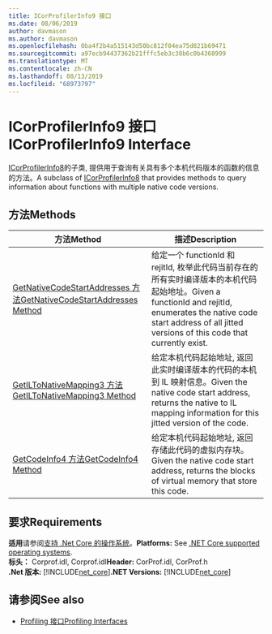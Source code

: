 ```yaml
---
title: ICorProfilerInfo9 接口
ms.date: 08/06/2019
author: davmason
ms.author: davmason
ms.openlocfilehash: 0ba4f2b4a515143d50bc812f04ea75d821b69471
ms.sourcegitcommit: a97ecb94437362b21fffc5eb3c38b6c0b4368999
ms.translationtype: MT
ms.contentlocale: zh-CN
ms.lasthandoff: 08/13/2019
ms.locfileid: "68973797"
---
```

# <a name="icorprofilerinfo9-interface"></a><span data-ttu-id="118b3-102">ICorProfilerInfo9 接口</span><span class="sxs-lookup"><span data-stu-id="118b3-102">ICorProfilerInfo9 Interface</span></span>

<span data-ttu-id="118b3-103">[ICorProfilerInfo8](../../../../docs/framework/unmanaged-api/profiling/icorprofilerinfo8-interface.md)的子类, 提供用于查询有关具有多个本机代码版本的函数的信息的方法。</span><span class="sxs-lookup"><span data-stu-id="118b3-103">A subclass of [ICorProfilerInfo8](../../../../docs/framework/unmanaged-api/profiling/icorprofilerinfo8-interface.md) that provides methods to query information about functions with multiple native code versions.</span></span>  

## <a name="methods"></a><span data-ttu-id="118b3-104">方法</span><span class="sxs-lookup"><span data-stu-id="118b3-104">Methods</span></span>  

| <span data-ttu-id="118b3-105">方法</span><span class="sxs-lookup"><span data-stu-id="118b3-105">Method</span></span>|<span data-ttu-id="118b3-106">描述</span><span class="sxs-lookup"><span data-stu-id="118b3-106">Description</span></span>|  
| ------------|-----------------|  
|[<span data-ttu-id="118b3-107">GetNativeCodeStartAddresses 方法</span><span class="sxs-lookup"><span data-stu-id="118b3-107">GetNativeCodeStartAddresses Method</span></span>](../../../../docs/framework/unmanaged-api/profiling/icorprofilerinfo9-getnativecodestartaddresses-method.md)| <span data-ttu-id="118b3-108">给定一个 functionId 和 rejitId, 枚举此代码当前存在的所有实时编译版本的本机代码起始地址。</span><span class="sxs-lookup"><span data-stu-id="118b3-108">Given a functionId and rejitId, enumerates the native code start address of all jitted versions of this code that currently exist.</span></span> |
|[<span data-ttu-id="118b3-109">GetILToNativeMapping3 方法</span><span class="sxs-lookup"><span data-stu-id="118b3-109">GetILToNativeMapping3 Method</span></span>](../../../../docs/framework/unmanaged-api/profiling/icorprofilerinfo9-getiltonativemapping3-method.md)| <span data-ttu-id="118b3-110">给定本机代码起始地址, 返回此实时编译版本的代码的本机到 IL 映射信息。</span><span class="sxs-lookup"><span data-stu-id="118b3-110">Given the native code start address, returns the native to IL mapping information for this jitted version of the code.</span></span> |
|[<span data-ttu-id="118b3-111">GetCodeInfo4 方法</span><span class="sxs-lookup"><span data-stu-id="118b3-111">GetCodeInfo4 Method</span></span>](icorprofilerinfo9-getcodeinfo4-method.md)| <span data-ttu-id="118b3-112">给定本机代码起始地址, 返回存储此代码的虚拟内存块。</span><span class="sxs-lookup"><span data-stu-id="118b3-112">Given the native code start address, returns the blocks of virtual memory that store this code.</span></span> |

## <a name="requirements"></a><span data-ttu-id="118b3-113">要求</span><span class="sxs-lookup"><span data-stu-id="118b3-113">Requirements</span></span>  
<span data-ttu-id="118b3-114">**适用**请参阅[支持 .Net Core 的操作系统](../../../core/windows-prerequisites.md#net-core-supported-operating-systems)。</span><span class="sxs-lookup"><span data-stu-id="118b3-114">**Platforms:** See [.NET Core supported operating systems](../../../core/windows-prerequisites.md#net-core-supported-operating-systems).</span></span>  
<span data-ttu-id="118b3-115">**标头：** Corprof.idl, Corprof.idl</span><span class="sxs-lookup"><span data-stu-id="118b3-115">**Header:** CorProf.idl, CorProf.h</span></span>  
<span data-ttu-id="118b3-116">**.Net 版本:** [!INCLUDE[net_core](../../../../includes/net-core-22-md.md)]</span><span class="sxs-lookup"><span data-stu-id="118b3-116">**.NET Versions:** [!INCLUDE[net_core](../../../../includes/net-core-22-md.md)]</span></span>  
## <a name="see-also"></a><span data-ttu-id="118b3-117">请参阅</span><span class="sxs-lookup"><span data-stu-id="118b3-117">See also</span></span>
- [<span data-ttu-id="118b3-118">Profiling 接口</span><span class="sxs-lookup"><span data-stu-id="118b3-118">Profiling Interfaces</span></span>](../../../../docs/framework/unmanaged-api/profiling/profiling-interfaces.md)
